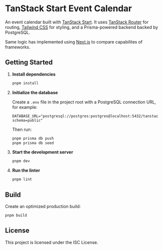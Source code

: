 # TanStack Start Event Calendar

An event calendar built with [TanStack Start](https://tanstack.com/start). It uses [TanStack Router](https://tanstack.com/router) for routing, [Tailwind CSS](https://tailwindcss.com) for styling, and a Prisma-powered backend backed by PostgreSQL.

Same logic has implemented using [Next.js](https://github.com/tappiola/next-js-calendar) to compare capabilites of frameworks.

## Getting Started

1. **Install dependencies**

   ```bash
   pnpm install
   ```

2. **Initialize the database**

   Create a `.env` file in the project root with a PostgreSQL connection URL, for example:

   ```env
   DATABASE_URL="postgresql://postgres:postgres@localhost:5432/tanstack_calendar?schema=public"
   ```

   Then run:

   ```bash
   pnpm prisma db push
   pnpm prisma db seed
   ```

3. **Start the development server**

   ```bash
   pnpm dev
   ```

4. **Run the linter**

   ```bash
   pnpm lint
   ```

## Build

Create an optimized production build:

```bash
pnpm build
```

## License

This project is licensed under the ISC License.
